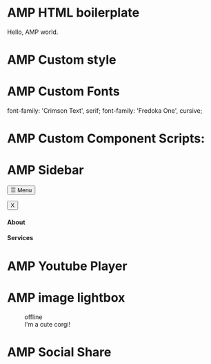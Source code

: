 # AMP HTML boilerplate

<!doctype html>
<html amp>
<head>
  <meta charset="utf-8">
  <link rel="canonical" href="self.html" />
  <meta name="viewport" content="width=device-width,minimum-scale=1">

  <style amp-boilerplate>body{-webkit-animation:-amp-start 8s steps(1,end) 0s 1 normal both;-moz-animation:-amp-start 8s steps(1,end) 0s 1 normal both;-ms-animation:-amp-start 8s steps(1,end) 0s 1 normal both;animation:-amp-start 8s steps(1,end) 0s 1 normal both}@-webkit-keyframes -amp-start{from{visibility:hidden}to{visibility:visible}}@-moz-keyframes -amp-start{from{visibility:hidden}to{visibility:visible}}@-ms-keyframes -amp-start{from{visibility:hidden}to{visibility:visible}}@-o-keyframes -amp-start{from{visibility:hidden}to{visibility:visible}}@keyframes -amp-start{from{visibility:hidden}to{visibility:visible}}</style><noscript><style amp-boilerplate>body{-webkit-animation:none;-moz-animation:none;-ms-animation:none;animation:none}</style></noscript>

  <script async src="https://cdn.ampproject.org/v0.js"></script>
</head>
<body>Hello, AMP world.</body>
</html>


# AMP Custom style
<style amp-custom>
</style>

# AMP Custom Fonts
<link href="https://fonts.googleapis.com/css?family=Crimson+Text|Fredoka+One" rel="stylesheet">

font-family: 'Crimson Text', serif;
font-family: 'Fredoka One', cursive;

# AMP Custom Component Scripts:

<!--AMP Youtube video script-->
<script async custom-element="amp-youtube" src="https://cdn.ampproject.org/v0/amp-youtube-0.1.js"></script>
<!--AMP Lightbox script-->
<script async custom-element="amp-image-lightbox" src="https://cdn.ampproject.org/v0/amp-image-lightbox-0.1.js"></script>
<!--AMP Social Share script-->
<script async custom-element="amp-social-share" src="https://cdn.ampproject.org/v0/amp-social-share-0.1.js"></script>
<!--AMP Sidebar script-->
<script async custom-element="amp-sidebar" src="https://cdn.ampproject.org/v0/amp-sidebar-0.1.js"></script>


# AMP Sidebar
<!--Start AMP sidebar-->
<button on="tap:sidebar.toggle"
class="button-text menu">☰ Menu</button>

<amp-sidebar id='sidebar' layout='nodisplay' side="left" width="50vw">
    <button on="tap:sidebar.close" class="button-text">X</button>
    <h4>About</h4>
    <h4>Services</h4>
</amp-sidebar><!--End AMP sidebar-->


# AMP Youtube Player
 <!--Start AMP Youtube video player-->
<amp-youtube layout="responsive" 
    data-videoid="Wvt_K4LW29c"
    width=300
    height="250"
    autoplay>
</amp-youtube> <!--End AMP Youtube video player-->


# AMP image lightbox
<!--Star AMP img lightbox-->
<figure>
    <amp-img on="tap:lightbox1"
        role="button"
        tabindex="0"
        layout="responsive"
        src="http://placecorgi.com/300/250"
        width="400"
        height="350"
        alt="Picture of a corgi"
        title="Picture of a corgi, view in lightbox">
        <div fallback>offline</div>
    </amp-img>

<figcaption id="caption1">I'm a cute corgi!</figcaption><!-- Optional caption -->
</figure>

<amp-image-lightbox id="lightbox1" layout="nodisplay"></amp-image-lightbox>
<!--End AMP img lightbox-->


# AMP Social Share
 <!--Start AMP Social Buttons-->
<div class="social">
    <amp-social-share type="email"></amp-social-share>
    <amp-social-share type="facebook"
    data-param-app_id="254325784911610"></amp-social-share>
    <amp-social-share type="twitter"
    data-param-text="Check out this Corgi"></amp-social-share>
</div>
<!--End AMP Social Buttons-->